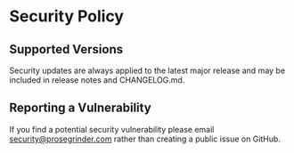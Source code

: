 # Security Policy

## Supported Versions

Security updates are always applied to the latest major release
and may be included in release notes and CHANGELOG.md.

## Reporting a Vulnerability

If you find a potential security vulnerability please email 
[security@prosegrinder.com](mailto:security@prosegrinder.com?subject=%5BSecurity%5D%20annotatedtext) rather 
than creating a public issue on GitHub.
